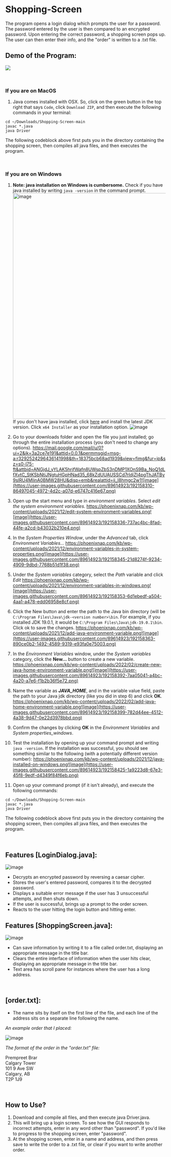 
# Shopping-Screen

The program opens a login dialog which prompts the user for a password. The password entered by the user is then compared to an encrypted password.
Upon entering the correct password, a shopping screen pops up. The user can then enter their info, and the "order" is written to a .txt file.

## Demo of the Program:

![](auction_demo.gif)

&nbsp;
&nbsp;
&nbsp;



### If you are on MacOS

1. Java comes installed with OSX. So, click on the green button in the top right that says ```Code```, click ```Download ZIP```, and then execute the following commands in your terminal:

```
cd ~/Downloads/Shopping-Screen-main
javac *.java
java Driver
```
The following codeblock above first puts you in the directory containing the shopping screen, then compiles all java files, and then executes the program.

&nbsp;

### If you are on Windows

1. **Note: java installation on Windows is cumbersome.** Check if you have java installed by writing ```java -version``` in the command prompt. <img width="710" alt="image" src="https://user-images.githubusercontent.com/89614923/192158251-cf1afe71-901f-473a-a3ff-6642cb6f7faf.png">
If you don't have java installed, click [here](https://www.oracle.com/java/technologies/downloads/#jdk19-windows) and install the latest JDK version. Click ```x64 Installer``` as your installation option. ![image](https://user-images.githubusercontent.com/89614923/192158288-37ea6af0-5702-45d0-8b9b-564d0dbf5929.png)



2. Go to your downloads folder and open the file you just installed; go through the entire installation process (you don't need to change any options). https://mail.google.com/mail/u/0?ui=2&ik=3a2ce7e191&attid=0.0.1&permmsgid=msg-a:r3292524296436141998&th=18375bcb68ad1939&view=fimg&fur=ip&sz=s0-l75-ft&attbid=ANGjdJ_yYLAK5hrjfWafn8UWspZbS3nDMP1XOnS9Ba_NoQ1dLfXvtC_StKSbNtiJNgtuHGpHNad35_68kZdUUAUSSCd7rldjZI4pgThJATBy9slRU4MIinA0BMW28HU&disp=emb&realattid=ii_l8hmgc2w1![image](https://user-images.githubusercontent.com/89614923/192158310-86497045-4972-4d2c-a07d-e6747c416e67.png)

3. Open up the start menu and type in *environment variables*. Select *edit the system environment variables*. https://phoenixnap.com/kb/wp-content/uploads/2021/12/edit-system-environment-variables.png![image](https://user-images.githubusercontent.com/89614923/192158336-737ac4bc-8fad-44fe-a2cd-b43032b210e4.png)


4. In the *System Properties Window*, under the *Advanced* tab, click *Environment Variables...* https://phoenixnap.com/kb/wp-content/uploads/2021/12/environment-variables-in-system-properties.png![image](https://user-images.githubusercontent.com/89614923/192158345-21d8274f-9234-4909-9dbd-7768b51d1f38.png)

5. Under the *System variables* category, select the *Path* variable and click *Edit* https://phoenixnap.com/kb/wp-content/uploads/2021/12/environment-variables-in-windows.png![image](https://user-images.githubusercontent.com/89614923/192158353-6d1ebedf-a504-4aa1-a478-edd06958e8cf.png)

6. Click the New button and enter the path to the Java bin directory (will be ```C:\Program Files\Java\jdk-<version number>\bin```. For example, if you installed JDK 19.0.1, it would be ```C:\Program Files\Java\jdk-19.0.1\bin```. Click ok to save the changes. https://phoenixnap.com/kb/wp-content/uploads/2021/12/add-java-environment-variable.png![image](https://user-images.githubusercontent.com/89614923/192158363-890ce0b2-1492-4589-9319-e93fa0e75003.png)

7. In the _Environment Variables_ window, under the _System variables_ category, click the **New…** button to create a new variable. https://phoenixnap.com/kb/wp-content/uploads/2022/02/create-new-java-home-environment-variable.png![image](https://user-images.githubusercontent.com/89614923/192158392-7aa05041-a4bc-4a20-a7e6-f1b2b36f5e72.png)

8. Name the variable as **_JAVA_HOME_**, and in the variable value field, paste the path to your Java jdk directory (like you did in step 6) and click **OK**. https://phoenixnap.com/kb/wp-content/uploads/2022/02/add-java-home-environment-variable.png![image](https://user-images.githubusercontent.com/89614923/192158399-782d44ee-4512-4a38-9d47-0e22d3978bbd.png)

9. Confirm the changes by clicking **OK** in the _Environment Variables_ and _System properties_windows_.

10. Test the installation by opening up your command prompt and writing ```java -version```. If the installation was successful, you should see something similar to the following (with a potentially different version number): https://phoenixnap.com/kb/wp-content/uploads/2021/12/java-installed-on-windows.png![image](https://user-images.githubusercontent.com/89614923/192158425-1a9223d8-67e3-45f8-9edf-d4349f84f6eb.png)


11. Open up your command prompt (if it isn't already), and execute the following commands:
```
cd ~/Downloads/Shopping-Screen-main
javac *.java
java Driver
```
The following codeblock above first puts you in the directory containing the shopping screen, then compiles all java files, and then executes the program.

&nbsp;
&nbsp;
&nbsp;




## Features [LoginDialog.java]:
![image](https://user-images.githubusercontent.com/89614923/131058925-299baf5b-c8c8-4c5b-908c-7f0e66562397.png)

  - Decrypts an encrypted password by reversing a caesar cipher.
  - Stores the user's entered password, compares it to the decrypted password.
  - Displays a suitable error message if the user has 3 unsuccessful attempts, and then shuts down.
  - If the user is successful, brings up a prompt to the order screen.
  - Reacts to the user hitting the login button and hitting enter.

## Features [ShoppingScreen.java]:
![image](https://user-images.githubusercontent.com/89614923/131058987-059d649f-4573-4987-b983-4328e697b08c.png)

  - Can save information by writing it to a file called order.txt, displaying an appropriate message in the title bar.
  - Clears the entire interface of information when the user hits clear, displaying an appropriate message in the title bar.
  - Text area has scroll pane for instances where the user has a long address.

&nbsp;

## [order.txt]:
- The name sits by itself on the first line of the file, and each line of the address sits on a separate line following the name.

_An example order that I placed:_

![image](https://user-images.githubusercontent.com/89614923/148914778-8d137a21-679f-4b0c-abaf-a4e0542e9d86.png)

_The format of the order in the "order.txt" file:_

Prempreet Brar\
Calgary Tower\
101 9 Ave SW\
Calgary, AB\
T2P 1J9

&nbsp;

## How to Use?
1. Download and compile all files, and then execute java Driver.java.
2. This will bring up a login screen. To see how the GUI responds to incorrect attempts, enter in any word other than "password".
   If you'd like to progress to the shopping screen, enter "password".
3. At the shopping screen, enter in a name and address, and then press save to write the order to a .txt file, or clear if you want
   to write another order.
